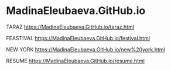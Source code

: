 # MadinaEleubaeva.GitHub.io
TARAZ
https://MadinaEleubaeva.GitHub.io/taraz.html

FEASTIVAL
https://MadinaEleubaeva.GitHub.io/festival.html

NEW YORK
https://MadinaEleubaeva.GitHub.io/new%20york.html

RESUME
https://MadinaEleubaeva.GitHub.io/resume.html
